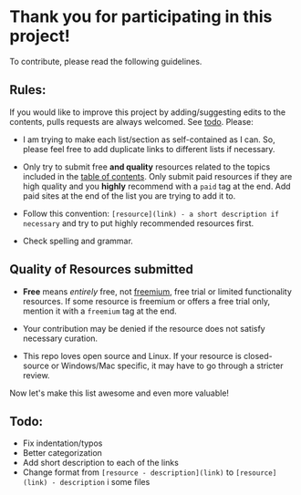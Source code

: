 # Thank you for participating in this project!

To contribute, please read the following guidelines.

## Rules:

If you would like to improve this project by adding/suggesting edits to the contents, pulls requests are always welcomed. See [todo](#todo). Please:

* I am trying to make each list/section as self-contained as I can. So, please feel free to add duplicate links to different lists if necessary.

* Only try to submit free **and quality** resources related to the topics included in the [table of contents](#table-of-contents). Only submit paid resources if they are high quality and you **highly** recommend with a ```paid``` tag at the end. Add paid sites at the end of the list you are trying to add it to.

* Follow this convention: ```[resource](link) - a short description if necessary``` and try to put highly recommended resources first.

* Check spelling and grammar.

## Quality of Resources submitted

* **Free** means *entirely* free, not [freemium](https://en.wikipedia.org/wiki/Freemium), free trial or limited functionality resources. If some resource is freemium or offers a free trial only, mention it with a ```freemium``` tag at the end.

* Your contribution may be denied if the resource does not satisfy necessary curation.

* This repo loves open source and Linux. If your resource is closed-source or Windows/Mac specific, it may have to go through a stricter review.

Now let's make this list awesome and even more valuable!

## Todo:
- Fix indentation/typos
- Better categorization
- Add short description to each of the links
- Change format from `[resource - description](link)` to `[resource](link) - description` i some files

